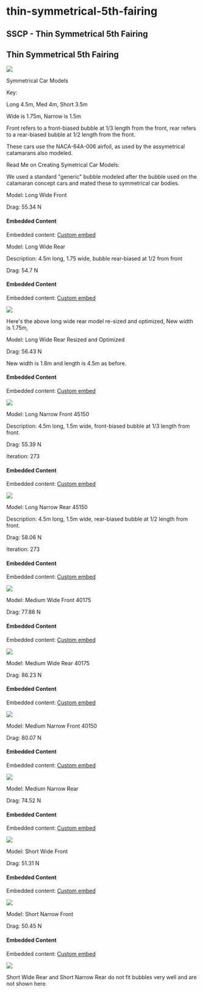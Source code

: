 # thin-symmetrical-5th-fairing

## SSCP - Thin Symmetrical 5th Fairing

## Thin Symmetrical 5th Fairing

![](../../../../../assets/image_a295bef9cd.png)

Symmetrical Car Models

Key:

Long 4.5m, Med 4m, Short 3.5m

Wide is 1.75m, Narrow is 1.5m

Front refers to a front-biased bubble at 1/3 length from the front, rear refers to a rear-biased bubble at 1/2 length from the front.&#x20;

These cars use the NACA-64A-006 airfoil, as used by the assymetrical catamarans also modeled.

&#x20;

Read Me on Creating Symetrical Car Models:

We used a standard "generic" bubble modeled after the bubble used on the catamaran concept cars and mated these to symmetrical car bodies.&#x20;

Model: Long Wide Front&#x20;

Drag: 55.34 N

#### Embedded Content

Embedded content: [Custom embed](thin-symmetrical-5th-fairing.md)

Model: Long Wide Rear

Description: 4.5m long, 1.75 wide, bubble rear-biased at 1/2 from front

Drag: 54.7 N

#### Embedded Content

Embedded content: [Custom embed](thin-symmetrical-5th-fairing.md)

![](../../../../../assets/image_5e25cafb1c.png)

Here's the above long wide rear model re-sized and optimized, New width is 1.75m,&#x20;

Model: Long Wide Rear Resized and Optimized

Drag: 56.43 N

New width is 1.8m and length is 4.5m as before.&#x20;

#### Embedded Content

Embedded content: [Custom embed](thin-symmetrical-5th-fairing.md)

![](../../../../../assets/image_b8ee98bc9b.png)

Model: Long Narrow Front 45150

Description: 4.5m long, 1.5m wide, front-biased bubble at 1/3 length from front.&#x20;

Drag: 55.39 N

Iteration: 273

#### Embedded Content

Embedded content: [Custom embed](thin-symmetrical-5th-fairing.md)

![](../../../../../assets/image_631db6d687.png)

Model: Long Narrow Rear 45150

Description: 4.5m long, 1.5m wide, rear-biased bubble at 1/2 length from front.&#x20;

Drag: 58.06 N

Iteration: 273

#### Embedded Content

Embedded content: [Custom embed](thin-symmetrical-5th-fairing.md)

![](../../../../../assets/image_17f72c6c38.png)

Model: Medium Wide Front 40175

Drag: 77.88 N

#### Embedded Content

Embedded content: [Custom embed](thin-symmetrical-5th-fairing.md)

![](../../../../../assets/image_74771ba589.png)

Model: Medium Wide Rear 40175

Drag: 86.23 N

#### Embedded Content

Embedded content: [Custom embed](thin-symmetrical-5th-fairing.md)

![](../../../../../assets/image_b168db3572.png)

Model: Medium Narrow Front 40150

Drag: 80.07 N

#### Embedded Content

Embedded content: [Custom embed](thin-symmetrical-5th-fairing.md)

![](../../../../../assets/image_b251f82623.png)

Model: Medium Narrow Rear

Drag: 74.52 N

#### Embedded Content

Embedded content: [Custom embed](thin-symmetrical-5th-fairing.md)

![](../../../../../assets/image_b2c5c9418a.png)

Model: Short Wide Front

Drag: 51.31 N

#### Embedded Content

Embedded content: [Custom embed](thin-symmetrical-5th-fairing.md)

![](../../../../../assets/image_7d9c97bc95.png)

Model: Short Narrow Front

Drag: 50.45 N

#### Embedded Content

Embedded content: [Custom embed](thin-symmetrical-5th-fairing.md)

![](../../../../../assets/image_ddb5bd34f0.png)

Short Wide Rear and Short Narrow Rear do not fit bubbles very well and are not shown here.
